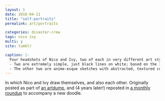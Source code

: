 ```yaml
---
layout: 1
date: 2018-04-11
title: "self-portraits"
permalink: art/portraits

categories: disaster-crew
tags: nico ivy
multi: y
site: tumblr

caption: |-
  Four headshots of Nico and Ivy, two of each in very different art styles.
  - Two are extremely simple, just black lines on white; based on the illustrations in <i>Diary of a Wimpy Kid</i>. Ivy's portrait reads "If I see this irl, Nico is dead, but look @ my stupid perf. eyebrows"
  - The other two are anime-esque sketches with abstracted, textured colors. Ivy's features blue, cyan, traces of yellow, and a vibrant red "shadow"; Nico's engulfs him in murky reddish-green, with neon green highlights and a streak of red through the face.
---
```

In which Nico and Ivy draw themselves, and also each other. Originally posted as part of [an artdump](https://aflyleaf3.wordpress.com/2018/06/02/miscellaneous-doodles-ive-hoarded-over-the-past/), and (4 years later!) reposted in [a monthly roundup](https://www.deviantart.com/a-flyleaf/art/roundup-04-2022-short-month-again-no-problem-914927959) to accompany a new doodle.